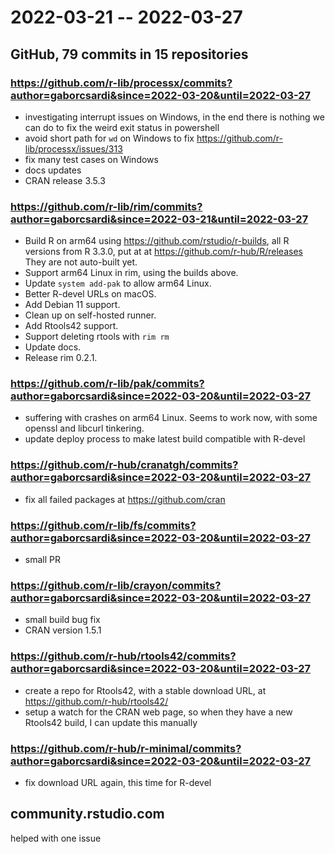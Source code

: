 
# 2022-03-21 -- 2022-03-27

## GitHub, 79 commits in 15 repositories

### https://github.com/r-lib/processx/commits?author=gaborcsardi&since=2022-03-20&until=2022-03-27

- investigating interrupt issues on Windows, in the end there is nothing
  we can do to fix the weird exit status in powershell
- avoid short path for `wd` on Windows to fix
  https://github.com/r-lib/processx/issues/313
- fix many test cases on Windows
- docs updates
- CRAN release 3.5.3

### https://github.com/r-lib/rim/commits?author=gaborcsardi&since=2022-03-21&until=2022-03-27

- Build R on arm64 using https://github.com/rstudio/r-builds, all R 
  versions from R 3.3.0, put at at https://github.com/r-hub/R/releases
  They are not auto-built yet.
- Support arm64 Linux in rim, using the builds above.
- Update `system add-pak` to allow arm64 Linux.
- Better R-devel URLs on macOS.
- Add Debian 11 support.
- Clean up on self-hosted runner.
- Add Rtools42 support.
- Support deleting rtools with `rim rm`
- Update docs.
- Release rim 0.2.1.

### https://github.com/r-lib/pak/commits?author=gaborcsardi&since=2022-03-20&until=2022-03-27

- suffering with crashes on arm64 Linux. Seems to work now, with some 
  openssl and libcurl tinkering.
- update deploy process to make latest build compatible with R-devel

### https://github.com/r-hub/cranatgh/commits?author=gaborcsardi&since=2022-03-20&until=2022-03-27

- fix all failed packages at https://github.com/cran

### https://github.com/r-lib/fs/commits?author=gaborcsardi&since=2022-03-20&until=2022-03-27

- small PR

### https://github.com/r-lib/crayon/commits?author=gaborcsardi&since=2022-03-20&until=2022-03-27

- small build bug fix
- CRAN version 1.5.1

### https://github.com/r-hub/rtools42/commits?author=gaborcsardi&since=2022-03-20&until=2022-03-27

- create a repo for Rtools42, with a stable download URL, at 
  https://github.com/r-hub/rtools42/
- setup a watch for the CRAN web page, so when they have a new Rtools42 
  build, I can update this manually

### https://github.com/r-hub/r-minimal/commits?author=gaborcsardi&since=2022-03-20&until=2022-03-27

- fix download URL again, this time for R-devel

## community.rstudio.com

helped with one issue

